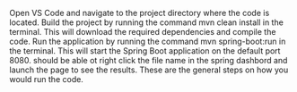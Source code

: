 Open VS Code and navigate to the project directory where the code is located.
Build the project by running the command mvn clean install in the terminal. This will download the required dependencies and compile the code.
Run the application by running the command mvn spring-boot:run in the terminal. This will start the Spring Boot application on the default port 8080.
should be able ot right click the file name in the spring dashbord and launch the page to see the results.
These are the general steps on how you would run the code. 
